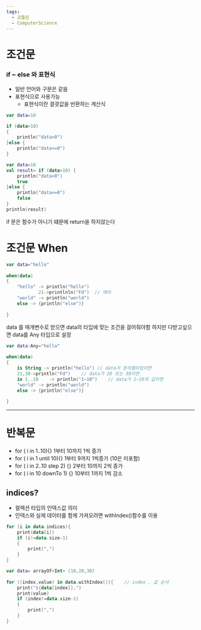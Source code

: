 ```yaml
---
tags:
  - 코틀린
  - ComputerScience
---
```

# 조건문

### if ~ else 와 표현식

-  일반 언어와 구문은 같음
-  표현식으로 사용가능
	-  표현식이란 결괏값을 반환하는 계산식

``` kotlin
var data=10  

if (data>10)  
{  
    println("data>0")  
}else {  
    println("data<=0")  
}
```


``` kotlin
var data=10  
val result= if (data>10) {  
    println("data>0")  
    true  
}else {  
    println("data<=0")  
    false  
}  
println(result)
```

if 문은 함수가 아니기 떄문에 return을 하지않는다

# 조건문 When

``` kotlin
var data="hello"  
  
when(data)  
{  
    "hello" -> println("hello")  
		    21->printlnln("Fd")  // 에러
    "world" -> println("world")  
    else -> {println("else")}  
  
}
```

data 를 매개변수로 받으면 data의 타입에 맞는 조건을 걸어줘야함
하지만 다받고싶으면 data를 Any 타입으로 설정

``` kotlin
var data:Any="hello"  
  
when(data)  
{  
    is String -> println("hello") // data가 문자열타입이면  
    21,30->println("Fd")    // data가 20 또는 30이면  
    in 1..10    -> println("1~10")    // data가 1~10의 값이면  
    "world" -> println("world")     
    else -> {println("else")}  
  
}
```


--------------------------

# 반복문

- for ( i in 1..10){} 1부터 10까지 1씩 증가
-  for ( i in 1 until 10){} 1부터 9까지 1씩증가 (10은 미포함)
-  for ( i in 2..10 step 2) {} 2부터 10까지 2씩 증가
-  for ( i in 10 downTo 1) {} 10부터 1까지 1씩 감소


## indices?

- 컬렉션 타입의 인덱스값 의미
-  인덱스와 실제 데이터를 함께 가져오려면 withIndex()함수를 이용

``` kotlin
for (i in data.indices){  
    print(data[i])  
    if (i!=data.size-1)  
    {  
        print(",")  
    }  
}
```


```kotlin
var data= arrayOf<Int> (10,20,30)  
  
for ((index,value) in data.withIndex()){    // index , 값 순서
    print("${data[index]},")  
    print(value)  
    if (index!=data.size-1)  
    {  
        print(",")  
    }  
}
```